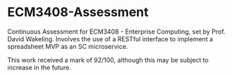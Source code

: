 # ECM3408-Assessment
Continuous Assessment for ECM3408 - Enterprise Computing, set by Prof. David Wakeling. Involves the use of a RESTful interface to implement a spreadsheet MVP as an SC microservice. 

This work received a mark of 92/100, although this may be subject to increase in the future.
